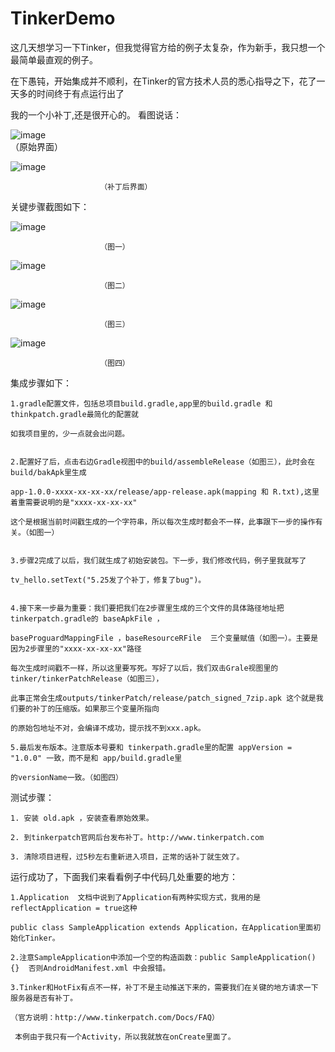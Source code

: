# TinkerDemo
这几天想学习一下Tinker，但我觉得官方给的例子太复杂，作为新手，我只想一个最简单最直观的例子。

在下愚钝，开始集成并不顺利，在Tinker的官方技术人员的悉心指导之下，花了一天多的时间终于有点运行出了

我的一个小补丁,还是很开心的。 看图说话：


![image](https://github.com/tomyZhou/TinkerDemo/blob/master/scrrenshot/old.png)   
						（原始界面）

![image](https://github.com/tomyZhou/TinkerDemo/blob/master/scrrenshot/new.png)  
		
						（补丁后界面）

关键步骤截图如下：

![image](https://github.com/tomyZhou/TinkerDemo/blob/master/scrrenshot/1.png) 

						（图一）

![image](https://github.com/tomyZhou/TinkerDemo/blob/master/scrrenshot/2.png)

						（图二）

![image](https://github.com/tomyZhou/TinkerDemo/blob/master/scrrenshot/3.png)

						（图三）

![image](https://github.com/tomyZhou/TinkerDemo/blob/master/scrrenshot/4.png)

						（图四）



集成步骤如下：

	1.gradle配置文件，包括总项目build.gradle,app里的build.gradle 和 thinkpatch.gradle最简化的配置就
	
	如我项目里的，少一点就会出问题。
	
	
	2.配置好了后，点击右边Gradle视图中的build/assembleRelease（如图三），此时会在build/bakApk里生成
	
	app-1.0.0-xxxx-xx-xx-xx/release/app-release.apk(mapping 和 R.txt),这里着重需要说明的是"xxxx-xx-xx-xx"
	
	这个是根据当前时间戳生成的一个字符串，所以每次生成时都会不一样，此事跟下一步的操作有关。（如图一）
	
	
	3.步骤2完成了以后，我们就生成了初始安装包。下一步，我们修改代码，例子里我就写了

	tv_hello.setText("5.25发了个补丁，修复了bug")。
	
	
	4.接下来一步最为重要：我们要把我们在2步骤里生成的三个文件的具体路径地址把tinkerpatch.gradle的 baseApkFile ，
	
	baseProguardMappingFile ，baseResourceRFile  三个变量赋值（如图一）。主要是因为2步骤里的"xxxx-xx-xx-xx"路径
	
	每次生成时间戳不一样，所以这里要写死。写好了以后，我们双击Grale视图里的tinker/tinkerPatchRelease（如图三），
	
	此事正常会生成outputs/tinkerPatch/release/patch_signed_7zip.apk 这个就是我们要的补丁的压缩版。如果那三个变量所指向

	的原始包地址不对，会编译不成功，提示找不到xxx.apk。
	
	5.最后发布版本。注意版本号要和 tinkerpath.gradle里的配置 appVersion = "1.0.0" 一致，而不是和 app/build.gradle里
	
	的versionName一致。（如图四）
	

测试步骤：

	1. 安装 old.apk ，安装查看原始效果。
	
	2. 到tinkerpatch官网后台发布补丁。http://www.tinkerpatch.com
	
	3. 清除项目进程，过5秒左右重新进入项目，正常的话补丁就生效了。
	
	
	
运行成功了，下面我们来看看例子中代码几处重要的地方：

	1.Application  文档中说到了Application有两种实现方式，我用的是 reflectApplication = true这种
	
	public class SampleApplication extends Application，在Application里面初始化Tinker。
	
	2.注意SampleApplication中添加一个空的构造函数：public SampleApplication() {}  否则AndroidManifest.xml 中会报错。
		 
	3.Tinker和HotFix有点不一样，补丁不是主动推送下来的，需要我们在关键的地方请求一下服务器是否有补丁。
	
	（官方说明：http://www.tinkerpatch.com/Docs/FAQ）
	
	 本例由于我只有一个Activity，所以我就放在onCreate里面了。
	